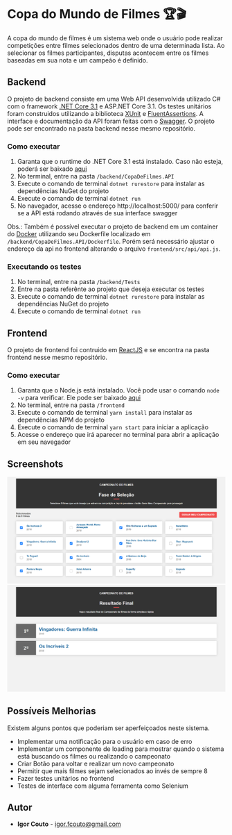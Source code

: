 # Copa do Mundo de Filmes 🏆🎬

A copa do mundo de filmes é um sistema web onde o usuário pode realizar competições entre filmes selecionados dentro de uma determinada lista.
Ao selecionar os filmes participantes, disputas acontecem entre os filmes baseadas em sua nota e um campeão é definido.

## Backend

O projeto de backend consiste em uma Web API desenvolvida utilizado C# com o framework [.NET Core 3.1](https://dotnet.microsoft.com/) e ASP.NET Core 3.1. Os testes unitários foram construidos utilizando a biblioteca [XUnit](https://xunit.net/) e [FluentAssertions](https://fluentassertions.com/). A interface e documentação da API foram feitas com o [Swagger](https://swagger.io/). O projeto pode ser encontrado na pasta backend nesse mesmo repositório.

### Como executar

1. Garanta que o runtime do .NET Core 3.1 está instalado. Caso não esteja, poderá ser baixado [aqui](https://dotnet.microsoft.com/download)
2. No terminal, entre na pasta `/backend/CopaDeFilmes.API`
3. Execute o comando de terminal `dotnet rurestore` para instalar as dependências NuGet do projeto
4. Execute o comando de terminal `dotnet run`
5. No navegador, acesse o endereço http://localhost:5000/ para conferir se a API está rodando através de sua interface swagger

Obs.: Também é possível executar o projeto de backend em um container do [Docker](https://docker.com) utilizando seu Dockerfile localizado em `/backend/CopaDeFilmes.API/Dockerfile`. Porém será necessário ajustar o endereço da api no frontend alterando o arquivo `frontend/src/api/api.js`.

### Executando os testes

1. No terminal, entre na pasta `/backend/Tests`
2. Entre na pasta referênte ao projeto que deseja executar os testes
3. Execute o comando de terminal `dotnet rurestore` para instalar as dependências NuGet do projeto
4. Execute o comando de terminal `dotnet run`

## Frontend

O projeto de frontend foi contruido em [ReactJS](https://reactjs.org) e se encontra na pasta frontend nesse mesmo repositório.

### Como executar

1. Garanta que o Node.js está instalado. Você pode usar o comando `node -v` para verificar. Ele pode ser baixado [aqui](https://nodejs.org/pt-br/download/) 
2. No terminal, entre na pasta `/frontend`
3. Execute o comando de terminal `yarn install` para instalar as dependências NPM do projeto
4. Execute o comando de terminal `yarn start` para iniciar a aplicação
5. Acesse o endereço que irá aparecer no terminal para abrir a aplicação em seu navegador

## Screenshots

![Seleção de Filmes](https://github.com/igor-couto/CopaFilmes/blob/master/screenshots/screenshot_selecao.png)
![Resultado do Campeonato](https://github.com/igor-couto/CopaFilmes/blob/master/screenshots/screenshot_resultado.png)

## Possíveis Melhorias

Existem alguns pontos que poderiam ser aperfeiçoados neste sistema.

- Implementar uma notificação para o usuário em caso de erro
- Implementar um componente de loading para mostrar quando o sistema está buscando os filmes ou realizando o campeonato
- Criar Botão para voltar e realizar um novo campeonato
- Permitir que mais filmes sejam selecionados ao invés de sempre 8
- Fazer testes unitários no frontend
- Testes de interface com alguma ferramenta como Selenium

## Autor

* **Igor Couto** - [igor.fcouto@gmail.com](mailto:igor.fcouto@gmail.com)
